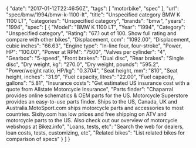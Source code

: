 {
    "date": "2017-01-12T22:46:50Z",
    "tags": [
        "motorbike",
        "spec"
    ],
    "url": "spec\/bmw\/1994\/bmw-k-1100-lt",
    "title": "Unspecified category BMW K 1100 LT",
    "categories": "Unspecified category",
    "brands": "bmw",
    "years": "1994",
    "spec": [
        {
            "Model": "BMW K 1100 LT",
            "Year": "1994",
            "Category": "Unspecified category",
            "Rating": "67.1 out of 100. Show full rating and compare with other bikes",
            "Displacement, ccm": "1092.00",
            "Displacement, cubic inches": "66.63",
            "Engine type": "In-line four, four-stroke",
            "Power, HP": "100.00",
            "Power at RPM": "7500",
            "Valves per cylinder": "4",
            "Gearbox": "5-speed",
            "Front brakes": "Dual disc",
            "Rear brakes": "Single disc",
            "Dry weight, kg": "270.0",
            "Dry weight, pounds": "595.2",
            "Power\/weight ratio, HP\/kg": "0.3704",
            "Seat height, mm": "810",
            "Seat height, inches": "31.9",
            "Fuel capacity, litres": "22.00",
            "Fuel capacity, gallons": "5.81",
            "Insurance costs": "Get estimated US insurance cost with a quote from Allstate Motorcycle Insurance",
            "Parts finder": "Chaparral provides online schematics & OEM parts for the US.   Motorcycle Superstore provides an easy-to-use parts finder. Ships to the US, Canada, UK and Australia.MotoSport.com ships motorcycle parts and accessories to most countries.    Sixity.com has low prices and free shipping on ATV and motorcycle parts to the US. Also check out our overview of motorcycle webshops at Bikez.info",
            "Loans, tests, etc": "Search the web for dealers, loan costs, tests, customizing, etc",
            "Related bikes": "List related bikes for comparison of specs"
        }
    ]
}
